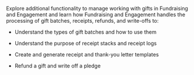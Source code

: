 Explore additional functionality to manage working with gifts in Fundraising and Engagement and learn how Fundraising and Engagement handles the processing of gift batches, receipts, refunds, and write-offs to:

- Understand the types of gift batches and how to use them

- Understand the purpose of receipt stacks and receipt logs

- Create and generate receipt and thank-you letter templates

- Refund a gift and write off a pledge
